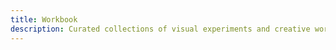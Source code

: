 ```yaml
---
title: Workbook
description: Curated collections of visual experiments and creative works
---
```


<WorkbookPage />
